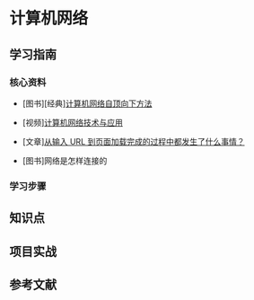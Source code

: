 # 计算机网络

## 学习指南

### 核心资料

* [图书][经典][计算机网络自顶向下方法](http://product.dangdang.com/25299722.html)

* [视频][计算机网络技术与应用](http://study.163.com/course/courseMain.htm?courseId=1255007)
* [文章][从输入 URL 到页面加载完成的过程中都发生了什么事情？](http://fex.baidu.com/blog/2014/05/what-happen)
* [图书]网络是怎样连接的

### 学习步骤

## 知识点

## 项目实战

## 参考文献
